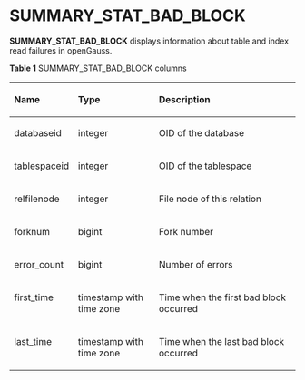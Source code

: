 # SUMMARY\_STAT\_BAD\_BLOCK<a name="EN-US_TOPIC_0245374717"></a>

**SUMMARY\_STAT\_BAD\_BLOCK**  displays information about table and index read failures in openGauss. 

**Table  1**  SUMMARY\_STAT\_BAD\_BLOCK columns

<a name="en-us_topic_0237122613_table6228201714131"></a>
<table><thead align="left"><tr id="en-us_topic_0237122613_row183151917191320"><th class="cellrowborder" valign="top" width="18.61%" id="mcps1.2.4.1.1"><p id="en-us_topic_0237122613_p1031561710138"><a name="en-us_topic_0237122613_p1031561710138"></a><a name="en-us_topic_0237122613_p1031561710138"></a><strong id="b7890516504"><a name="b7890516504"></a><a name="b7890516504"></a>Name</strong></p>
</th>
<th class="cellrowborder" valign="top" width="29.21%" id="mcps1.2.4.1.2"><p id="en-us_topic_0237122613_p13316191771318"><a name="en-us_topic_0237122613_p13316191771318"></a><a name="en-us_topic_0237122613_p13316191771318"></a><strong id="b97671216501"><a name="b97671216501"></a><a name="b97671216501"></a>Type</strong></p>
</th>
<th class="cellrowborder" valign="top" width="52.18000000000001%" id="mcps1.2.4.1.3"><p id="en-us_topic_0237122613_p33161917121314"><a name="en-us_topic_0237122613_p33161917121314"></a><a name="en-us_topic_0237122613_p33161917121314"></a><strong id="b841223135017"><a name="b841223135017"></a><a name="b841223135017"></a>Description</strong></p>
</th>
</tr>
</thead>
<tbody><tr id="en-us_topic_0237122613_row331691710138"><td class="cellrowborder" valign="top" width="18.61%" headers="mcps1.2.4.1.1 "><p id="en-us_topic_0237122613_p331611716136"><a name="en-us_topic_0237122613_p331611716136"></a><a name="en-us_topic_0237122613_p331611716136"></a>databaseid</p>
</td>
<td class="cellrowborder" valign="top" width="29.21%" headers="mcps1.2.4.1.2 "><p id="en-us_topic_0237122613_p143161917121319"><a name="en-us_topic_0237122613_p143161917121319"></a><a name="en-us_topic_0237122613_p143161917121319"></a>integer</p>
</td>
<td class="cellrowborder" valign="top" width="52.18000000000001%" headers="mcps1.2.4.1.3 "><p id="en-us_topic_0237122613_p18317171717139"><a name="en-us_topic_0237122613_p18317171717139"></a><a name="en-us_topic_0237122613_p18317171717139"></a>OID of the database</p>
</td>
</tr>
<tr id="en-us_topic_0237122613_row6317131761319"><td class="cellrowborder" valign="top" width="18.61%" headers="mcps1.2.4.1.1 "><p id="en-us_topic_0237122613_p63171817101313"><a name="en-us_topic_0237122613_p63171817101313"></a><a name="en-us_topic_0237122613_p63171817101313"></a>tablespaceid</p>
</td>
<td class="cellrowborder" valign="top" width="29.21%" headers="mcps1.2.4.1.2 "><p id="en-us_topic_0237122613_p12317121771319"><a name="en-us_topic_0237122613_p12317121771319"></a><a name="en-us_topic_0237122613_p12317121771319"></a>integer</p>
</td>
<td class="cellrowborder" valign="top" width="52.18000000000001%" headers="mcps1.2.4.1.3 "><p id="en-us_topic_0237122613_p1731721714131"><a name="en-us_topic_0237122613_p1731721714131"></a><a name="en-us_topic_0237122613_p1731721714131"></a>OID of the tablespace</p>
</td>
</tr>
<tr id="en-us_topic_0237122613_row3317517181315"><td class="cellrowborder" valign="top" width="18.61%" headers="mcps1.2.4.1.1 "><p id="en-us_topic_0237122613_p1031761761314"><a name="en-us_topic_0237122613_p1031761761314"></a><a name="en-us_topic_0237122613_p1031761761314"></a>relfilenode</p>
</td>
<td class="cellrowborder" valign="top" width="29.21%" headers="mcps1.2.4.1.2 "><p id="en-us_topic_0237122613_p11318161719137"><a name="en-us_topic_0237122613_p11318161719137"></a><a name="en-us_topic_0237122613_p11318161719137"></a>integer</p>
</td>
<td class="cellrowborder" valign="top" width="52.18000000000001%" headers="mcps1.2.4.1.3 "><p id="en-us_topic_0237122613_p55571710175414"><a name="en-us_topic_0237122613_p55571710175414"></a><a name="en-us_topic_0237122613_p55571710175414"></a>File node of this relation</p>
</td>
</tr>
<tr id="en-us_topic_0237122613_row2031812175136"><td class="cellrowborder" valign="top" width="18.61%" headers="mcps1.2.4.1.1 "><p id="en-us_topic_0237122613_p43181317101318"><a name="en-us_topic_0237122613_p43181317101318"></a><a name="en-us_topic_0237122613_p43181317101318"></a>forknum</p>
</td>
<td class="cellrowborder" valign="top" width="29.21%" headers="mcps1.2.4.1.2 "><p id="en-us_topic_0237122613_p531851715134"><a name="en-us_topic_0237122613_p531851715134"></a><a name="en-us_topic_0237122613_p531851715134"></a>bigint</p>
</td>
<td class="cellrowborder" valign="top" width="52.18000000000001%" headers="mcps1.2.4.1.3 "><p id="en-us_topic_0237122613_p13318141719131"><a name="en-us_topic_0237122613_p13318141719131"></a><a name="en-us_topic_0237122613_p13318141719131"></a>Fork number</p>
</td>
</tr>
<tr id="en-us_topic_0237122613_row103181617201320"><td class="cellrowborder" valign="top" width="18.61%" headers="mcps1.2.4.1.1 "><p id="en-us_topic_0237122613_p20319117191312"><a name="en-us_topic_0237122613_p20319117191312"></a><a name="en-us_topic_0237122613_p20319117191312"></a>error_count</p>
</td>
<td class="cellrowborder" valign="top" width="29.21%" headers="mcps1.2.4.1.2 "><p id="en-us_topic_0237122613_p33191017161319"><a name="en-us_topic_0237122613_p33191017161319"></a><a name="en-us_topic_0237122613_p33191017161319"></a>bigint</p>
</td>
<td class="cellrowborder" valign="top" width="52.18000000000001%" headers="mcps1.2.4.1.3 "><p id="en-us_topic_0237122613_p9319717131318"><a name="en-us_topic_0237122613_p9319717131318"></a><a name="en-us_topic_0237122613_p9319717131318"></a>Number of errors</p>
</td>
</tr>
<tr id="en-us_topic_0237122613_row5319161761316"><td class="cellrowborder" valign="top" width="18.61%" headers="mcps1.2.4.1.1 "><p id="en-us_topic_0237122613_p1131971771317"><a name="en-us_topic_0237122613_p1131971771317"></a><a name="en-us_topic_0237122613_p1131971771317"></a>first_time</p>
</td>
<td class="cellrowborder" valign="top" width="29.21%" headers="mcps1.2.4.1.2 "><p id="en-us_topic_0237122613_p8319131731314"><a name="en-us_topic_0237122613_p8319131731314"></a><a name="en-us_topic_0237122613_p8319131731314"></a>timestamp with time zone</p>
</td>
<td class="cellrowborder" valign="top" width="52.18000000000001%" headers="mcps1.2.4.1.3 "><p id="en-us_topic_0237122613_p2320171715139"><a name="en-us_topic_0237122613_p2320171715139"></a><a name="en-us_topic_0237122613_p2320171715139"></a>Time when the first bad block occurred</p>
</td>
</tr>
<tr id="en-us_topic_0237122613_row2320217151316"><td class="cellrowborder" valign="top" width="18.61%" headers="mcps1.2.4.1.1 "><p id="en-us_topic_0237122613_p232061731311"><a name="en-us_topic_0237122613_p232061731311"></a><a name="en-us_topic_0237122613_p232061731311"></a>last_time</p>
</td>
<td class="cellrowborder" valign="top" width="29.21%" headers="mcps1.2.4.1.2 "><p id="en-us_topic_0237122613_p6320171719135"><a name="en-us_topic_0237122613_p6320171719135"></a><a name="en-us_topic_0237122613_p6320171719135"></a>timestamp with time zone</p>
</td>
<td class="cellrowborder" valign="top" width="52.18000000000001%" headers="mcps1.2.4.1.3 "><p id="en-us_topic_0237122613_p532021714138"><a name="en-us_topic_0237122613_p532021714138"></a><a name="en-us_topic_0237122613_p532021714138"></a>Time when the last bad block occurred</p>
</td>
</tr>
</tbody>
</table>

